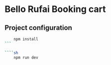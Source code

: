 # Bello Rufai Booking cart


## Project configuration

````sh
    npm install
```

````sh
    npm run dev
````

